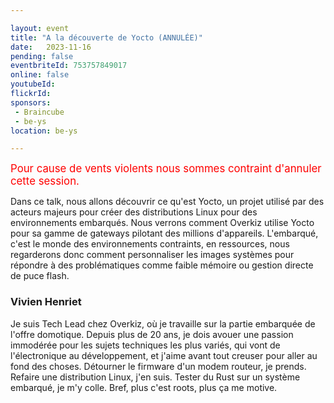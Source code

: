 ```yaml
---

layout: event
title: "A la découverte de Yocto (ANNULÉE)"
date:   2023-11-16
pending: false
eventbriteId: 753757849017
online: false 
youtubeId: 
flickrId:
sponsors:
 - Braincube
 - be-ys
location: be-ys

---
```


<span style="color:red;font-style: bold;font-size: 1.2em;text-align: center;">Pour cause de vents violents nous sommes contraint d'annuler cette session.</span>

Dans ce talk, nous allons découvrir ce qu'est Yocto, un projet utilisé par des acteurs majeurs pour créer des distributions Linux pour des environnements embarqués. Nous verrons comment Overkiz utilise Yocto pour sa gamme de gateways pilotant des millions d'appareils. L'embarqué, c'est le monde des environnements contraints, en ressources, nous regarderons donc comment personnaliser les images systèmes pour répondre à des problématiques comme faible mémoire ou gestion directe de puce flash.


### Vivien Henriet

Je suis Tech Lead chez Overkiz, où je travaille sur la partie embarquée de l'offre domotique.
Depuis plus de 20 ans, je dois avouer une passion immodérée pour les sujets techniques les plus variés, qui vont de l'électronique au développement, et j'aime avant tout creuser pour aller au fond des choses. Détourner le firmware d'un modem routeur, je prends. Refaire une distribution Linux, j'en suis. Tester du Rust sur un système embarqué, je m'y colle. Bref, plus c'est roots, plus ça me motive.

